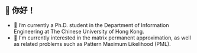 ## 👋 你好！
- 🤖 I’m currently a Ph.D. student in the Department of Information Engineering at The Chinese University of Hong Kong.
- 🌱 I'm currently interested in the matrix permanent approximation, as well as related problems such as Pattern Maximum Likelihood (PML).
